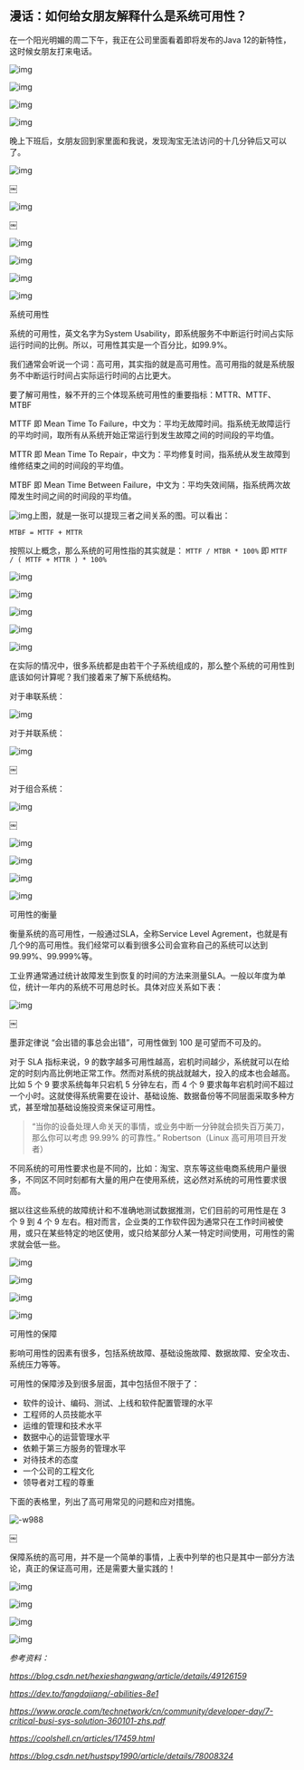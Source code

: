 ## 漫话：如何给女朋友解释什么是系统可用性？

在一个阳光明媚的周二下午，我正在公司里面看着即将发布的Java 12的新特性，这时候女朋友打来电话。

![img](https://mmbiz.qpic.cn/mmbiz_jpg/C1uDMDqjn19p178oJIhTCbsP1lhSQE9fXFw0hEbviaJQ17yOGq8vE1HJmZ6zlh8VbJaDwaEXXo0WFEHavZkl08Q/640?wx_fmt=jpeg&tp=webp&wxfrom=5&wx_lazy=1&wx_co=1)

![img](https://mmbiz.qpic.cn/mmbiz_jpg/C1uDMDqjn19p178oJIhTCbsP1lhSQE9fb0zXyWq9LFuN2L2V01ZZmhjbWDdg5Y1sCBjMx7J4GGAtfU6ex1kD5g/640?wx_fmt=jpeg&tp=webp&wxfrom=5&wx_lazy=1&wx_co=1)

![img](https://mmbiz.qpic.cn/mmbiz_jpg/C1uDMDqjn19p178oJIhTCbsP1lhSQE9fQWCiaQHuibguOmxsgXmHLFeP7TXdiaRp7RHMSDz7oN0V0xnGbPCbUNpJA/640?wx_fmt=jpeg&tp=webp&wxfrom=5&wx_lazy=1&wx_co=1)

![img](https://mmbiz.qpic.cn/mmbiz_jpg/C1uDMDqjn19p178oJIhTCbsP1lhSQE9fbYFceOZgdXaQlQJGbAEnZuqiaqfX8bR0yf83ejXgDIPbkLZCDNotNCA/640?wx_fmt=jpeg&tp=webp&wxfrom=5&wx_lazy=1&wx_co=1)

晚上下班后，女朋友回到家里面和我说，发现淘宝无法访问的十几分钟后又可以了。

![img](https://mmbiz.qpic.cn/mmbiz_jpg/C1uDMDqjn19p178oJIhTCbsP1lhSQE9fFRFjDTHiaELekjw0LcA4zuqRsH2WsBZ7Faz1Bl1h8icnGLaYyaB9nL7g/640?wx_fmt=jpeg&tp=webp&wxfrom=5&wx_lazy=1&wx_co=1)

￼

![img](https://mmbiz.qpic.cn/mmbiz_jpg/C1uDMDqjn19p178oJIhTCbsP1lhSQE9fRSo030Pd2RvYY59bYQaxJIWibnUicE4xiaY7dok7gPMftbLI4UKsrYF7A/640?wx_fmt=jpeg&tp=webp&wxfrom=5&wx_lazy=1&wx_co=1)

￼

![img](https://mmbiz.qpic.cn/mmbiz_jpg/C1uDMDqjn19p178oJIhTCbsP1lhSQE9fppiaNXCzQllohVad8z208PeZVy1APzARUqkiclias6aXK1QyRpqsUzDKA/640?wx_fmt=jpeg&tp=webp&wxfrom=5&wx_lazy=1&wx_co=1)

![img](https://mmbiz.qpic.cn/mmbiz_jpg/C1uDMDqjn19p178oJIhTCbsP1lhSQE9fkFQOok65jQMyozWXb816rpF7ib6A5mG5kF2rj15a5XQRH9aNcosx2SA/640?wx_fmt=jpeg&tp=webp&wxfrom=5&wx_lazy=1&wx_co=1)

![img](https://mmbiz.qpic.cn/mmbiz_jpg/C1uDMDqjn19p178oJIhTCbsP1lhSQE9fjacicblcvRiaqQPEBcMI3gtCv6RQCeMQT0ezkQiaZf0HdatkGibdDYd4qQ/640?wx_fmt=jpeg&tp=webp&wxfrom=5&wx_lazy=1&wx_co=1)

![img](https://mmbiz.qpic.cn/mmbiz_jpg/C1uDMDqjn19p178oJIhTCbsP1lhSQE9f8xZicKxmkgyRn5uicNdKDvZ3VDzMdch2VnGIuiabicN6AzSXRXcCTlIzDw/640?wx_fmt=jpeg&tp=webp&wxfrom=5&wx_lazy=1&wx_co=1)



系统可用性

系统的可用性，英文名字为System Usability，即系统服务不中断运行时间占实际运行时间的比例。所以，可用性其实是一个百分比，如99.9%。

我们通常会听说一个词：高可用，其实指的就是高可用性。高可用指的就是系统服务不中断运行时间占实际运行时间的占比更大。

要了解可用性，躲不开的三个体现系统可用性的重要指标：MTTR、MTTF、MTBF

MTTF 即 Mean Time To Failure，中文为：平均无故障时间。指系统无故障运行的平均时间，取所有从系统开始正常运行到发生故障之间的时间段的平均值。

MTTR 即 Mean Time To Repair，中文为：平均修复时间，指系统从发生故障到维修结束之间的时间段的平均值。

MTBF 即 Mean Time Between Failure，中文为：平均失效间隔，指系统两次故障发生时间之间的时间段的平均值。

![img](https://mmbiz.qpic.cn/mmbiz_jpg/C1uDMDqjn19p178oJIhTCbsP1lhSQE9fX6NLwVmgA5NyibuKeevzu5ygSiaOpjF2jTDNuXHiaibkXB2Wcl74W70Nlw/640?wx_fmt=jpeg&tp=webp&wxfrom=5&wx_lazy=1&wx_co=1)上图，就是一张可以提现三者之间关系的图。可以看出：



```
MTBF = MTTF + MTTR
```

按照以上概念，那么系统的可用性指的其实就是： `MTTF / MTBR * 100%` 即 `MTTF / ( MTTF + MTTR ) * 100%`

![img](https://mmbiz.qpic.cn/mmbiz_jpg/C1uDMDqjn19p178oJIhTCbsP1lhSQE9frZzqOHJNKFKoHtfnueLGBEdh9CSl4L1WZjqZCqkIu6YUagpOT4Vy0w/640?wx_fmt=jpeg&tp=webp&wxfrom=5&wx_lazy=1&wx_co=1)

![img](https://mmbiz.qpic.cn/mmbiz_jpg/C1uDMDqjn19p178oJIhTCbsP1lhSQE9fVSdBFuNa7FrWY37lexUnA6qugyGGL1NTAgpOQTuSqbLJdbg3qG2kXQ/640?wx_fmt=jpeg&tp=webp&wxfrom=5&wx_lazy=1&wx_co=1)

![img](https://mmbiz.qpic.cn/mmbiz_jpg/C1uDMDqjn19p178oJIhTCbsP1lhSQE9fQ9f0Ij4xkJ68v3svueBu2Aus6lBr3XMruFCNzma6JgicPtRreKDkPMQ/640?wx_fmt=jpeg&tp=webp&wxfrom=5&wx_lazy=1&wx_co=1)

![img](https://mmbiz.qpic.cn/mmbiz_jpg/C1uDMDqjn19p178oJIhTCbsP1lhSQE9fmPOoqj6DmTibDgwib0TdDD4fE68jAk8YSTVbTDICA3WKbIekzzIPjt4g/640?wx_fmt=jpeg&tp=webp&wxfrom=5&wx_lazy=1&wx_co=1)

![img](https://mmbiz.qpic.cn/mmbiz_jpg/C1uDMDqjn19p178oJIhTCbsP1lhSQE9fz1xYibK1tsRwggBMIUOeHjKam7dalictlHAPI6l3nwRcn3eOm6ibmiczeQ/640?wx_fmt=jpeg&tp=webp&wxfrom=5&wx_lazy=1&wx_co=1)

在实际的情况中，很多系统都是由若干个子系统组成的，那么整个系统的可用性到底该如何计算呢？我们接着来了解下系统结构。

对于串联系统：

![img](https://mmbiz.qpic.cn/mmbiz_jpg/C1uDMDqjn19p178oJIhTCbsP1lhSQE9fxJdNMFskKBXEaNRURdicDkT4NObuvYEsIyq3zib9icxOlgzxQ8g5WgNYA/640?wx_fmt=jpeg&tp=webp&wxfrom=5&wx_lazy=1&wx_co=1)

对于并联系统：

![img](https://mmbiz.qpic.cn/mmbiz_jpg/C1uDMDqjn19p178oJIhTCbsP1lhSQE9feoTPliaCqSwyqkjNISvZxHEUqMJrL82ELx9V4wWcL58ZFw3agMUQKIw/640?wx_fmt=jpeg&tp=webp&wxfrom=5&wx_lazy=1&wx_co=1)

￼

对于组合系统：

![img](https://mmbiz.qpic.cn/mmbiz_jpg/C1uDMDqjn19p178oJIhTCbsP1lhSQE9feCzdVqialrRR7icqwqg3MmgKqiaE2nKXiaNV1NyYF3YwP6blGIB0ZvOEXg/640?wx_fmt=jpeg&tp=webp&wxfrom=5&wx_lazy=1&wx_co=1)

￼

![img](https://mmbiz.qpic.cn/mmbiz_jpg/C1uDMDqjn19p178oJIhTCbsP1lhSQE9fkW8HC8AU95GFjbhYSzszI5Puf1E4vAibtyNSM68BEOjTrXZnyGcBjqw/640?wx_fmt=jpeg&tp=webp&wxfrom=5&wx_lazy=1&wx_co=1)

![img](https://mmbiz.qpic.cn/mmbiz_jpg/C1uDMDqjn19p178oJIhTCbsP1lhSQE9fXH0RjiaP79RcnKJtRtTic8IKpAVN4ZPVVIbyacDl281VJibCBK08BtLBg/640?wx_fmt=jpeg&tp=webp&wxfrom=5&wx_lazy=1&wx_co=1)

![img](https://mmbiz.qpic.cn/mmbiz_jpg/C1uDMDqjn19p178oJIhTCbsP1lhSQE9f2qZVqF6HrEjZ3SPkEicvSNkibYDg3IklPria8CmLib831tiapkXVwicC0q5g/640?wx_fmt=jpeg&tp=webp&wxfrom=5&wx_lazy=1&wx_co=1)

![img](https://mmbiz.qpic.cn/mmbiz_jpg/C1uDMDqjn19p178oJIhTCbsP1lhSQE9fuoarickGwuFiaicuPKw0VgDwPicS6PsAj8ppCRK7YQ6oMQjzlQO7Uo0ibXw/640?wx_fmt=jpeg&tp=webp&wxfrom=5&wx_lazy=1&wx_co=1)



可用性的衡量

衡量系统的高可用性，一般通过SLA，全称Service Level Agrement，也就是有几个9的高可用性。我们经常可以看到很多公司会宣称自己的系统可以达到99.99%、99.999%等。

工业界通常通过统计故障发生到恢复的时间的方法来测量SLA。一般以年度为单位，统计一年内的系统不可用总时长。具体对应关系如下表：

![img](https://mmbiz.qpic.cn/mmbiz_jpg/C1uDMDqjn19p178oJIhTCbsP1lhSQE9fzVoq1OjHcdO0WuqOnibY5RWHOWBvLrfgkz40S6Ubj5g4ypPPSVHlfTg/640?wx_fmt=jpeg&tp=webp&wxfrom=5&wx_lazy=1&wx_co=1)

￼

墨菲定律说 “会出错的事总会出错”，可用性做到 100 是可望而不可及的。

对于 SLA 指标来说，9 的数字越多可用性越高，宕机时间越少，系统就可以在给定的时刻内高比例地正常工作。然而对系统的挑战就越大，投入的成本也会越高。 比如 5 个 9 要求系统每年只宕机 5 分钟左右，而 4 个 9 要求每年宕机时间不超过一个小时。这就使得系统需要在设计、基础设施、数据备份等不同层面采取多种方式，甚至增加基础设施投资来保证可用性。

> “当你的设备处理人命关天的事情，或业务中断一分钟就会损失百万美刀，那么你可以考虑 99.99% 的可靠性。” Robertson（Linux 高可用项目开发者）

不同系统的可用性要求也是不同的，比如：淘宝、京东等这些电商系统用户量很多，不同区不同时刻都有大量的用户在使用系统，这必然对系统的可用性要求很高。

据以往这些系统的故障统计和不准确地测试数据推测，它们目前的可用性是在 3 个 9 到 4 个 9 左右。相对而言，企业类的工作软件因为通常只在工作时间被使用，或只在某些特定的地区使用，或只给某部分人某一特定时间使用，可用性的需求就会低一些。

![img](https://mmbiz.qpic.cn/mmbiz_jpg/C1uDMDqjn19p178oJIhTCbsP1lhSQE9faWXKM3Upsibjfrjp6WWlPSfuhcRFHwPbgqia7GU5KftYdkcWINL0GX8g/640?wx_fmt=jpeg&tp=webp&wxfrom=5&wx_lazy=1&wx_co=1)

![img](https://mmbiz.qpic.cn/mmbiz_jpg/C1uDMDqjn19p178oJIhTCbsP1lhSQE9fnOMMJoY27rgK8VGe7vfM78rMZCvbjHJYqIvkPEKvzperia8qHT342lg/640?wx_fmt=jpeg&tp=webp&wxfrom=5&wx_lazy=1&wx_co=1)

![img](https://mmbiz.qpic.cn/mmbiz_jpg/C1uDMDqjn19p178oJIhTCbsP1lhSQE9fAqdsmSn04fRM2kiazT9KC9BAvsbLZ7njCibIhWBia6ibTVnsP25RQibypkw/640?wx_fmt=jpeg&tp=webp&wxfrom=5&wx_lazy=1&wx_co=1)

![img](https://mmbiz.qpic.cn/mmbiz_jpg/C1uDMDqjn19p178oJIhTCbsP1lhSQE9fJuaQnKBmNrTfaPg0icQQjp9J7vwh0K34H1NaBKQV36j1rrIicmItzZTA/640?wx_fmt=jpeg&tp=webp&wxfrom=5&wx_lazy=1&wx_co=1)



可用性的保障

影响可用性的因素有很多，包括系统故障、基础设施故障、数据故障、安全攻击、系统压力等等。

可用性的保障涉及到很多层面，其中包括但不限于了：

- 软件的设计、编码、测试、上线和软件配置管理的水平
- 工程师的人员技能水平
- 运维的管理和技术水平
- 数据中心的运营管理水平
- 依赖于第三方服务的管理水平
- 对待技术的态度
- 一个公司的工程文化
- 领导者对工程的尊重

下面的表格里，列出了高可用常见的问题和应对措施。

![-w988](https://mmbiz.qpic.cn/mmbiz_jpg/C1uDMDqjn19p178oJIhTCbsP1lhSQE9fibUEWLvv4yPJbd2EtGdmpPhicLzcJkyjCoDENfJ9q7MwLKDtEViaKmXuA/640?wx_fmt=jpeg&tp=webp&wxfrom=5&wx_lazy=1&wx_co=1)

￼

保障系统的高可用，并不是一个简单的事情，上表中列举的也只是其中一部分方法论，真正的保证高可用，还是需要大量实践的！

![img](https://mmbiz.qpic.cn/mmbiz_jpg/C1uDMDqjn19p178oJIhTCbsP1lhSQE9f4sErtiaWlah41jRBZ7El2ptDYI6ZfSBgGMSJs0VddGHZpyOt8fo1SEg/640?wx_fmt=jpeg&tp=webp&wxfrom=5&wx_lazy=1&wx_co=1)

![img](https://mmbiz.qpic.cn/mmbiz_jpg/C1uDMDqjn19p178oJIhTCbsP1lhSQE9f2Gp1nvtfE3XZGTl9wy9Olrtws9z2fMbMRJMjYGN9fkxxKxVocIjnmg/640?wx_fmt=jpeg&tp=webp&wxfrom=5&wx_lazy=1&wx_co=1)

![img](https://mmbiz.qpic.cn/mmbiz_jpg/C1uDMDqjn19p178oJIhTCbsP1lhSQE9f8PtbV3EZ0ibj42y9mia1w4Aog8WKRGQSzDLLk4q2ibdyoNEicgODd3vcNg/640?wx_fmt=jpeg&tp=webp&wxfrom=5&wx_lazy=1&wx_co=1)

![img](https://mmbiz.qpic.cn/mmbiz_jpg/C1uDMDqjn19p178oJIhTCbsP1lhSQE9ffPbkbmLialnIPPv8B8T0ibFe1qfMibuyf1mU4RD9afibxUEtg4oIliaN0mQ/640?wx_fmt=jpeg&tp=webp&wxfrom=5&wx_lazy=1&wx_co=1)

*参考资料：*

*https://blog.csdn.net/hexieshangwang/article/details/49126159*

*https://dev.to/fangdajiang/-abilities-8e1*

*https://www.oracle.com/technetwork/cn/community/developer-day/7-critical-busi-sys-solution-360101-zhs.pdf*

*https://coolshell.cn/articles/17459.html*

*https://blog.csdn.net/hustspy1990/article/details/78008324*


  